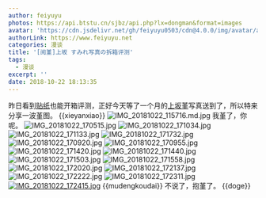 ```yaml
---
author: feiyuyu
photos: https://api.btstu.cn/sjbz/api.php?lx=dongman&format=images
avatar: 'https://cdn.jsdelivr.net/gh/feiyuyu0503/cdn@4.0.0/img/avatar/avater.jpg'
authorLink: https://www.feiyuyu.net
categories: 漫谈
title: '[阅堇]上坂 すみれ写真の拆箱评测'
tags:
  - 漫谈
excerpt: ''
date: 2018-10-22 18:13:35
---
```


昨日看到[贴纸](https://www.cokemine.com/stickermule-1.html "贴纸")也能开箱评测，正好今天等了一个月的[上坂堇](https://zh.moegirl.org/zh-hans/%E4%B8%8A%E5%9D%82%E5%A0%87 "上坂堇")写真送到了，所以特来分享一波堇图。 {{xieyanxiao}} ![IMG_20181022_115716.md.jpg](https://img.imjad.cn/images/2018/10/22/IMG_20181022_115716.md.jpg) 我堇了，你呢。 ![IMG_20181022_170515.jpg](https://i.loli.net/2018/10/22/5bcd9da55ca11.jpg) ![IMG_20181022_171034.jpg](https://img.imjad.cn/images/2018/10/22/IMG_20181022_171034.jpg) ![IMG_20181022_171133.jpg](https://img.imjad.cn/images/2018/10/22/IMG_20181022_171133.jpg) ![IMG_20181022_171732.jpg](https://i.loli.net/2018/10/22/5bcd9eefea0b0.jpg) ![IMG_20181022_170920.jpg](https://i.loli.net/2018/10/22/5bcd9fab51518.jpg) ![IMG_20181022_170955.jpg](https://img.imjad.cn/images/2018/10/22/IMG_20181022_170955.jpg) ![IMG_20181022_171420.jpg](https://img.imjad.cn/images/2018/10/22/IMG_20181022_171420.jpg) ![IMG_20181022_171440.jpg](https://img.imjad.cn/images/2018/10/22/IMG_20181022_171440.jpg) ![IMG_20181022_171503.jpg](https://img.imjad.cn/images/2018/10/22/IMG_20181022_171503.jpg) ![IMG_20181022_171558.jpg](https://img.imjad.cn/images/2018/10/22/IMG_20181022_171558.jpg) ![IMG_20181022_172020.jpg](https://img.imjad.cn/images/2018/10/22/IMG_20181022_172020.jpg) ![IMG_20181022_172137.jpg](https://i.loli.net/2018/10/22/5bcda094b9aa9.jpg) ![IMG_20181022_172222.jpg](https://img.imjad.cn/images/2018/10/22/IMG_20181022_172222.jpg) ![IMG_20181022_172311.jpg](https://img.imjad.cn/images/2018/10/22/IMG_20181022_172311.jpg) [![IMG_20181022_172415.jpg](https://i.loli.net/2018/10/22/5bcda15781ea4.jpg)](https://i.loli.net/2018/10/22/5bcda15781ea4.jpg) {{mudengkoudai}} 不说了，抱堇了。 {{doge}}
